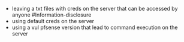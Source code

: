 - leaving a txt files with creds on the server that can be accessed by anyone #Information-disclosure
- using default creds on the server 
- using a vul pfsense version that lead to command execution on the server  